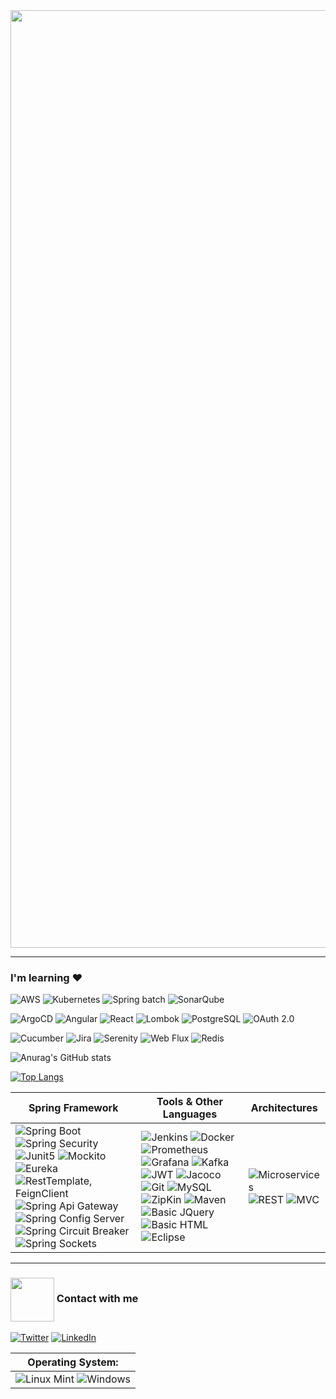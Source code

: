 <img align="center" width="1500" src="https://thumbs.gfycat.com/TartThreadbareChinchilla-size_restricted.gif" />

----------------------

### I'm learning ♥  

![AWS](https://img.shields.io/badge/AWS-black?style=for-the-badge&logo=Amazon%20AWS&logoColor=yellow) 
![Kubernetes](https://img.shields.io/badge/Kubernetes-white?style=for-the-badge&logo=Kubernetes&logoColor=blue) 
![Spring batch](https://img.shields.io/badge/Spring%20Batch-white?style=for-the-badge&logo=Springsecurity&logoColor=6DB33F) 
![SonarQube](https://img.shields.io/badge/sonarqube-4E9BCD?style=for-the-badge&logo=sonarqube&logoColor=white)

![ArgoCD](https://img.shields.io/badge/Argo%20CD-white?style=for-the-badge&logo=Argo&logoColor=orange)
![Angular](https://img.shields.io/badge/Angular-white?style=for-the-badge&logo=Angular&logoColor=DC2B00) 
![React](https://img.shields.io/badge/React-white?style=for-the-badge&logo=React&logoColor=blue) 
![Lombok](https://img.shields.io/badge/Lombok-red?style=for-the-badge)
![PostgreSQL](https://img.shields.io/badge/PostgreSQL-6284A7?style=for-the-badge&logo=postgresql&logoColor=white) 
![OAuth 2.0](https://img.shields.io/badge/OAuth%202.0-black?style=for-the-badge) 

![Cucumber](https://img.shields.io/badge/Cucumber-23D96C?style=for-the-badge&logo=Cucumber&logoColor=black)
![Jira](https://img.shields.io/badge/Jira-white?style=for-the-badge&logo=Jira&logoColor=0052CC)
![Serenity](https://img.shields.io/badge/Serenity%20BDD-black?style=for-the-badge)
![Web Flux](https://img.shields.io/badge/WebFlux-6DB33F?style=for-the-badge&logo=Spring&logoColor=black) 
![Redis](https://img.shields.io/badge/Redis-black?style=for-the-badge&logo=redis&logoColor=D5540F) 


![Anurag's GitHub stats](https://github-readme-stats.vercel.app/api?username=CsarNarciso&hide=reviews,discussions_started,discussions_answered,prs_merged,prs_merged_percentage&show_icons=true&theme=midnight-purple)

[![Top Langs](https://github-readme-stats.vercel.app/api/top-langs/?username=CsarNarciso&layout=pie&theme=maroongold)](https://github.com/anuraghazra/github-readme-stats)


| Spring Framework | Tools & Other Languages | Architectures | 
|-|-|-|
| ![Spring Boot](https://img.shields.io/badge/Spring%20Boot-6DB33F?logo=Spring%20Boot&logoColor=black&style=for-the-badge) ![Spring Security](https://img.shields.io/badge/Spring%20Security-black?logo=Spring%20Security&logoColor=6DB33F&style=for-the-badge) ![Junit5](https://img.shields.io/badge/Junit-white?style=for-the-badge&logo=Junit5&logoColor=6DB33F) ![Mockito](https://img.shields.io/badge/Mockito-97979A?style=for-the-badge&logo=Spring&logoColor=499848) ![Eureka](https://img.shields.io/badge/Eureka-6DB33F?style=for-the-badge&logo=Spring&logoColor=black) ![RestTemplate, FeignClient](https://img.shields.io/badge/RestTemplate,%20FeignClient%20-white?style=for-the-badge&logo=Spring&logoColor=6DB33F) ![Spring Api Gateway](https://img.shields.io/badge/Api%20Gateway-6DB33F?style=for-the-badge&logo=Spring&logoColor=black) ![Spring Config Server](https://img.shields.io/badge/Config%20Server-6DB33F?style=for-the-badge&logo=Spring&logoColor=black) ![Spring Circuit Breaker](https://img.shields.io/badge/Circuit%20Breaker-6DB33F?style=for-the-badge&logo=Spring&logoColor=black) ![Spring Sockets](https://img.shields.io/badge/Sockets-black?logo=Spring%20Boot&logoColor=6DB33F&style=for-the-badge) | ![Jenkins](https://img.shields.io/badge/Jenkins-white?style=for-the-badge&logo=Jenkins&logoColor=black) ![Docker](https://img.shields.io/badge/Docker-white?style=for-the-badge&logo=docker&logoColor=4DB1E0) ![Prometheus](https://img.shields.io/badge/Prometheus-white?style=for-the-badge&logo=Prometheus&logoColor=orange) ![Grafana](https://img.shields.io/badge/Grafana-white?style=for-the-badge&logo=Grafana&logoColor=orange) ![Kafka](https://img.shields.io/badge/Apache%20Kafka-white?style=for-the-badge&logo=Apache%20Kafka&logoColor=black) ![JWT](https://img.shields.io/badge/JWT-black?style=for-the-badge&logo=JSON%20Web%20Tokens&logoColor=FD3456) ![Jacoco](https://img.shields.io/badge/Jacoco-white?style=for-the-badge&logo=Jacoco&logoColor=red) ![Git](http://img.shields.io/badge/Git-F1502F?style=for-the-badge&logo=Git&logoColor=white) ![MySQL](https://img.shields.io/badge/MySQL-4479A1?style=for-the-badge&logo=mysql&logoColor=white) ![ZipKin](https://img.shields.io/badge/ZipKin-black?style=for-the-badge) ![Maven](https://img.shields.io/badge/Maven-white?style=for-the-badge&logo=apachemaven&logoColor=C71A36) ![Basic JQuery](https://img.shields.io/badge/Basic%20JQuery-white?logo=JQuery&logoColor=0769AD&style=for-the-badge) ![Basic HTML](https://img.shields.io/badge/Basic%20HTML-E34F26?logo=HTML5&logoColor=white&style=for-the-badge) ![Eclipse](https://img.shields.io/badge/Eclipse%20IDE-2C2255?logo=Eclipse-IDE&logoColor=orange&style=for-the-badge) | ![Microservices](https://img.shields.io/badge/Microservices-00B9FF?style=for-the-badge) ![REST](https://img.shields.io/badge/Rest%20Api-black?style=for-the-badge) ![MVC](https://img.shields.io/badge/MVC-FF0000?style=for-the-badge) | 



----------------------

### <img align="center" width="70" src="https://i.pinimg.com/originals/0d/c9/68/0dc968448592a7d533096b74c263cc40.gif" /> Contact with me

<a href="https://mail.google.com/mail/u/0/?fs=1&tf=cm&source=mailto&to=cesarpazol1029@gmail.com" target="_blank"><img alt="Twitter" src="https://img.shields.io/badge/Gmail-D14836?style=for-the-badge&logo=gmail&logoColor=white" /></a>
<a href="https://www.linkedin.com/in/cesar-pozol-narciso-b48727180/" target="_blank"><img alt="LinkedIn" src="https://img.shields.io/badge/linkedin-%230077B5.svg?&style=for-the-badge&logo=linkedin&logoColor=white" /></a>

| Operating System: | 
|-| 
| ![Linux Mint](https://img.shields.io/badge/Linux-white?style=for-the-badge&logo=linux&logoColor=black) ![Windows](https://img.shields.io/badge/Windows-0078D6?style=for-the-badge&logo=windows&logoColor=3D03A7) |
